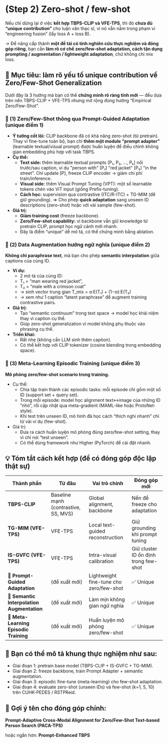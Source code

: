 # (Step 2) Zero-shot / few-shot
Nếu chỉ dừng lại ở việc **kết hợp TBPS-CLIP và VFE-TPS**, thì đó **chưa đủ “unique contribution”** cho luận văn thạc sĩ, vì nó vẫn nằm trong phạm vi “engineering fusion” (lấy loss A + loss B).

→ Để nâng cấp thành **một đề tài có tính nghiên cứu thực nghiệm và đóng góp riêng**, bạn cần **làm rõ cơ chế zero/few-shot adaptation, cách tận dụng prompting / augmentation / lightweight adaptation**, chứ không chỉ mix loss.

## 🎯 Mục tiêu: làm rõ yếu tố unique contribution về Zero/Few-Shot Generalization
Dưới đây là 3 hướng mà bạn có thể **chứng minh rõ ràng tính mới** — đều dựa trên nền TBPS-CLIP + VFE-TPS nhưng mở rộng đúng hướng “Empirical Zero/Few-Shot”.

### 🔹 (1) Zero/Few-Shot thông qua Prompt-Guided Adaptation (unique điểm 1)
- **Ý tưởng cốt lõi:** CLIP backbone đã có khả năng zero-shot (từ pretrain). Thay vì fine-tune toàn bộ, bạn chỉ **thêm một module “prompt adapter”** (learnable textual/visual prompt) được huấn luyện để điều chỉnh không gian embedding phù hợp với task TBPS.
- **Cụ thể:**
    - **Text side:** thêm learnable textual prompts [P₁, P₂, …, Pₖ] nối trước/sau caption, ví dụ "person with" [P₁] "red jacket" [P₂] "in the street".
    Chỉ update [P], freeze CLIP encoder → giảm chi phí train/inference.
    - **Visual side:** thêm Visual Prompt Tuning (VPT): một số learnable tokens chèn vào ViT input (giống Prefix-tuning).
    - **Cách học:** supervision qua contrastive (ITC/R-ITC) + TG-MIM (để giữ grounding).
    => Cho phép **quick adaptation** sang unseen ID descriptions (zero-shot) hoặc với vài sample (few-shot).
- **Giá trị:**
    - **Giảm training cost** (freeze backbone).
    - **Zero/Few-shot capability:** vì backbone vẫn giữ knowledge từ pretrain CLIP, prompt học ngữ cảnh mới nhanh.
    - Đây là điểm “unique” dễ mô tả, có thể chứng minh bằng ablation.

### 🔹 (2) Data Augmentation hướng ngữ nghĩa (unique điểm 2)
**Không chỉ paraphrase text**, mà bạn cho phép **semantic interpolation** giữa captions của cùng ID.
- **Ví dụ:**
    - 2 mô tả của cùng ID:
    - T₁ = “man wearing red jacket”,
    - T₂ = “male with a crimson coat”
    - → sinh vector trung gian T_mix = α·E(T₁) + (1−α)·E(T₂)
    - → xem như 1 caption “latent paraphrase” để augment training contrastive pairs.
- **Giá trị:**
    - Tạo “semantic continuum” trong text space → model học khái niệm thay vì caption cụ thể.
    - Giúp zero-shot generalization vì model không phụ thuộc vào phrasing cụ thể.
- **Triển khai:**
    - Rất nhẹ (không cần LLM sinh thêm caption).
    - Có thể kết hợp với CLIP tokenizer (cosine blending trong embedding space).

### 🔹 (3) Meta-Learning Episodic Training (unique điểm 3)
**Mô phỏng zero/few-shot scenario trong training.**
- Cụ thể:
    - Chia tập train thành các episodic tasks: mỗi episode chỉ gồm một số ID (support set + query set).
    - Trong mỗi episode: model học alignment text↔image của những ID “nhỏ”, rồi cập nhật qua meta-gradient (MAML-like hoặc ProtoNet-style).
    - Khi test trên unseen ID, mô hình đã học cách “thích nghi nhanh” chỉ từ vài ví dụ (few-shot).
- Giá trị:
    - Đưa ra cách huấn luyện mô phỏng đúng zero/few-shot setting, thay vì chỉ nói “test unseen”.
    - Có thể dùng framework như Higher (PyTorch) để cài đặt nhanh.

## 💡 Tóm tắt cách kết hợp (để có đóng góp độc lập thật sự)
| Thành phần                                 | Từ đâu                               | Vai trò chính                            | Đóng góp mới                           |
|--------------------------------------------|--------------------------------------|------------------------------------------|----------------------------------------|
| **TBPS-CLIP**                              | Baseline mạnh (contrastive, SS, MVS) | Global alignment, backbone               | Nền để freeze cho adaptation           |
| **TG-MIM (VFE-TPS)**                       | VFE-TPS                              | Local text-guided reconstruction         | Giữ grounding khi prompt tuning        |
| **IS-GVFC (VFE-TPS)**                      | VFE-TPS                              | Intra-visual calibration                 | Giữ cluster ID ổn định trong few-shot  |
| 🔸 **Prompt-Guided Adaptation**            | (đề xuất mới)                        | Lightweight fine-tune cho zero/few-shot  | ✅ Unique                             |
| 🔸 **Semantic Interpolation Augmentation** | (đề xuất mới)                        | Làm mịn không gian ngữ nghĩa             | ✅ Unique                             |
| 🔸 **Meta-Learning Episodic Training**     | (đề xuất mới)                        | Huấn luyện mô phỏng zero/few-shot        | ✅ Unique                             |

## 🔬 Bạn có thể mô tả khung thực nghiệm như sau:
- Giai đoạn 1: pretrain base model (TBPS-CLIP + IS-GVFC + TG-MIM).
- Giai đoạn 2: freeze backbone, train Prompt Adapter + semantic augmentation.
- Giai đoạn 3: episodic fine-tune (meta-learning) cho few-shot adaptation.
- Giai đoạn 4: evaluate zero-shot (unseen IDs) và few-shot (k=1, 5, 10) trên CUHK-PEDES / RSTPReid.

## 🔎 Gợi ý tên cho đóng góp chính:
**Prompt-Adaptive Cross-Modal Alignment for Zero/Few-Shot Text-based Person Search (PACA-TPS)**

hoặc ngắn hơn: **Prompt-Enhanced TBPS**